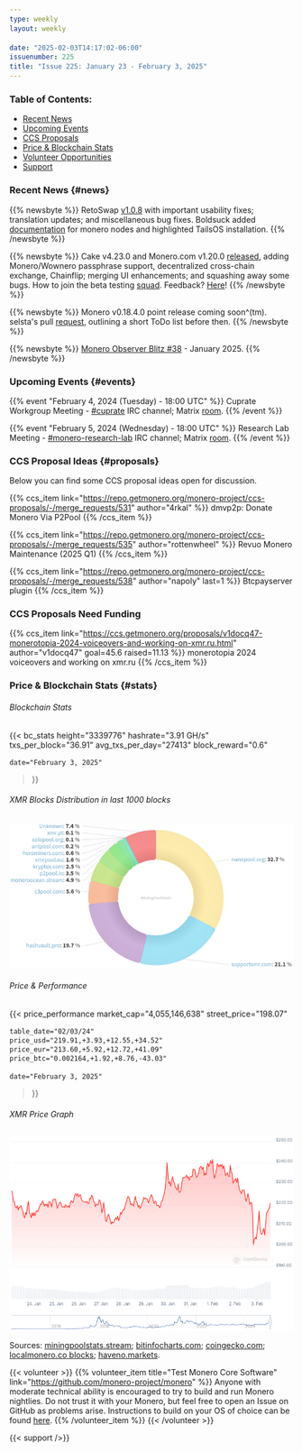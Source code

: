 ```yaml
---
type: weekly
layout: weekly

date: "2025-02-03T14:17:02-06:00"
issuenumber: 225
title: "Issue 225: January 23 - February 3, 2025"
---
```


### Table of Contents:

- [Recent News](#news)
- [Upcoming Events](#events)
- [CCS Proposals](#proposals)
- [Price & Blockchain Stats](#stats)
- [Volunteer Opportunities](#volunteer)
- [Support](#support)

### Recent News {#news}

{{% newsbyte %}}
RetoSwap [v1.0.8](https://github.com/retoaccess1/haveno-reto/releases/tag/v1.0.18) with important usability fixes; translation updates; and miscellaneous bug fixes. Boldsuck added [documentation](https://boldsuck.github.io/haveno-reto-docs/haveno-ui/security/#tor-config) for monero nodes and highlighted TailsOS installation.
{{% /newsbyte %}}

{{% newsbyte %}}
Cake v4.23.0 and Monero.com v1.20.0 [released](https://github.com/cake-tech/cake_wallet/releases/tag/v4.23.0), adding Monero/Wownero passphrase support, decentralized cross-chain exchange, Chainflip; merging UI enhancements; and squashing away some bugs. How to join the beta testing [squad](https://forum.cakewallet.com/t/how-to-join-beta-testing/13). Feedback? [Here](https://forum.cakewallet.com/t/v4-23-0-beta-testing/87)!
{{% /newsbyte %}}

{{% newsbyte %}}
Monero v0.18.4.0 point release coming soon^(tm). selsta's pull [request](https://github.com/monero-project/monero/issues/9758), outlining a short ToDo list before then.
{{% /newsbyte %}}

{{% newsbyte %}}
[Monero Observer Blitz #38](https://monero.observer/monero-observer-blitz-january-2025/) - January 2025.
{{% /newsbyte %}}

### Upcoming Events {#events}

{{% event "February 4, 2024 (Tuesday) - 18:00 UTC" %}}
Cuprate Workgroup Meeting - [#cuprate](irc://irc.libera.chat/#cuprate) IRC channel; Matrix [room](https://matrix.to/#/#cuprate:monero.social).
{{% /event %}}

{{% event "February 5, 2024 (Wednesday) - 18:00 UTC" %}}
Research Lab Meeting - [#monero-research-lab](irc://irc.libera.chat/#monero-research-lab) IRC channel; Matrix [room](https://matrix.to/#/#monero-research-lab:monero.social).
{{% /event %}}

### CCS Proposal Ideas {#proposals}

Below you can find some CCS proposal ideas open for discussion.

{{% ccs_item link="https://repo.getmonero.org/monero-project/ccs-proposals/-/merge_requests/531" author="4rkal" %}}
dmvp2p: Donate Monero Via P2Pool
{{% /ccs_item %}}

{{% ccs_item link="https://repo.getmonero.org/monero-project/ccs-proposals/-/merge_requests/535" author="rottenwheel" %}}
Revuo Monero Maintenance (2025 Q1)
{{% /ccs_item %}}

{{% ccs_item link="https://repo.getmonero.org/monero-project/ccs-proposals/-/merge_requests/538" author="napoly" last=1 %}}
Btcpayserver plugin
{{% /ccs_item %}}

### CCS Proposals Need Funding

{{% ccs_item link="https://ccs.getmonero.org/proposals/v1docq47-monerotopia-2024-voiceovers-and-working-on-xmr.ru.html" author="v1docq47" goal=45.6 raised=11.13 %}}
monerotopia 2024 voiceovers and working on xmr.ru
{{% /ccs_item %}}

### Price & Blockchain Stats {#stats}

###### Blockchain Stats

{{< bc_stats
	height="3339776"
	hashrate="3.91 GH/s"
	txs_per_block="36.91"
	avg_txs_per_day="27413"
	block_reward="0.6"

	date="February 3, 2025"
>}}

###### XMR Blocks Distribution in last 1000 blocks

![Hashrate Pool Distribution Pie Chart](./hash.png)

###### Price & Performance

{{< price_performance
	market_cap="4,055,146,638"
	street_price="198.07"

	table_date="02/03/24"
	price_usd="219.91,+3.93,+12.55,+34.52"
	price_eur="213.60,+5.92,+12.72,+41.09"
	price_btc="0.002164,+1.92,+8.76,-43.03"

	date="February 3, 2025"
>}}

###### XMR Price Graph

![XMR Price Graph](./price.png)

Sources: [miningpoolstats.stream](https://miningpoolstats.stream/monero); [bitinfocharts.com](https://bitinfocharts.com/monero/); [coingecko.com](https://www.coingecko.com/en/coins/monero); [localmonero.co blocks](https://localmonero.co/blocks); [haveno.markets](https://haveno.markets/).

{{< volunteer >}}
{{% volunteer_item title="Test Monero Core Software" link="https://github.com/monero-project/monero" %}}
Anyone with moderate technical ability is encouraged to try to build and run Monero nightlies. Do not trust it with your Monero, but feel free to open an Issue on GitHub as problems arise. Instructions to build on your OS of choice can be found [here](https://github.com/monero-project/monero#compiling-monero-from-source). 
{{% /volunteer_item %}}
{{< /volunteer >}}

{{< support />}}
